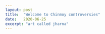 ```yaml
---
layout: post
title:  "Welcome to Chinmoy controversies"
date:   2020-06-25
excerpt: "art called jharna"
---
```

